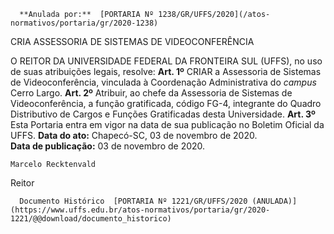       **Anulada por:**  [PORTARIA Nº 1238/GR/UFFS/2020](/atos-normativos/portaria/gr/2020-1238) 

   CRIA ASSESSORIA DE SISTEMAS DE VIDEOCONFERÊNCIA  

 O REITOR DA UNIVERSIDADE FEDERAL DA FRONTEIRA SUL (UFFS), no uso de suas atribuições legais, resolve:    **Art. 1º**  CRIAR a Assessoria de Sistemas de Videoconferência, vinculada à Coordenação Administrativa do *campus*  Cerro Largo.    **Art. 2º**  Atribuir, ao chefe da Assessoria de Sistemas de Videoconferência, a função gratificada, código FG-4, integrante do Quadro Distributivo de Cargos e Funções Gratificadas desta Universidade.    **Art. 3º**  Esta Portaria entra em vigor na data de sua publicação no Boletim Oficial da UFFS.        **Data do ato:** Chapecó-SC, 03 de novembro de 2020.   
 **Data de publicação:**  03 de novembro de 2020. 

    Marcelo Recktenvald   
 Reitor 

      Documento Histórico  [PORTARIA Nº 1221/GR/UFFS/2020 (ANULADA)](https://www.uffs.edu.br/atos-normativos/portaria/gr/2020-1221/@@download/documento_historico)     
      